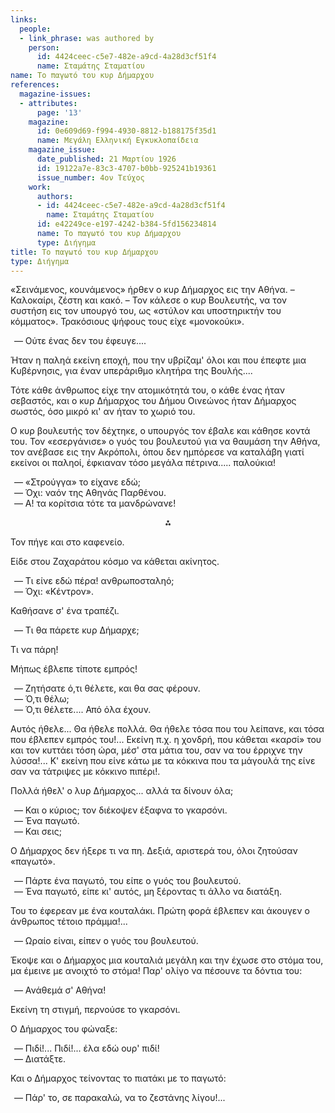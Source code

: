 ```yaml
---
links:
  people:
  - link_phrase: was authored by
    person:
      id: 4424ceec-c5e7-482e-a9cd-4a28d3cf51f4
      name: Σταμάτης Σταματίου
name: Το παγωτό του κυρ Δήμαρχου
references:
  magazine-issues:
  - attributes:
      page: '13'
    magazine:
      id: 0e609d69-f994-4930-8812-b188175f35d1
      name: Μεγάλη Ελληνική Εγκυκλοπαίδεια
    magazine_issue:
      date_published: 21 Μαρτίου 1926
      id: 19122a7e-83c3-4707-b0bb-925241b19361
      issue_number: 4ον Τεύχος
    work:
      authors:
      - id: 4424ceec-c5e7-482e-a9cd-4a28d3cf51f4
        name: Σταμάτης Σταματίου
      id: e42249ce-e197-4242-b384-5fd156234814
      name: Το παγωτό του κυρ Δήμαρχου
      type: Διήγημα
title: Το παγωτό του κυρ Δήμαρχου
type: Διήγημα
---
```


<main class="content" itemprop="text">
<p>«Σεινάμενος, κουνάμενος» ήρθεν ο κυρ Δήμαρχος εις την Αθήνα. &ndash; Καλοκαίρι, ζέστη και κακό. &ndash; Τον κάλεσε ο κυρ
Βουλευτής, να τον συστήση εις τον υπουργό του, ως «στύλον και υποστηρικτήν του κόμματος». Τρακόσιους ψήφους τους είχε
«μονοκούκι».</p>

<ol style="list-style-type: '&mdash; '">
  <li>Ούτε ένας δεν του έφευγε....</li>
</ol>

<p>Ήταν η παληά εκείνη εποχή, που την υβρίζαμ' όλοι και που έπεφτε μια Κυβέρνησις, για έναν υπεράριθμο κλητήρα της
Βουλής....</p>

<p>Τότε κάθε άνθρωπος είχε την ατομικότητά του, ο κάθε ένας ήταν σεβαστός, και ο κυρ Δήμαρχος του Δήμου Οινεώνος ήταν
Δήμαρχος σωστός, όσο μικρό κι' αν ήταν το χωριό του.</p>

<p>Ο κυρ βουλευτής τον δέχτηκε, ο υπουργός τον έβαλε και κάθησε κοντά του. Τον «εσεργάνισε» ο γυός του βουλευτού για να
θαυμάση την Αθήνα, τον ανέβασε εις την Ακρόπολι, όπου δεν ημπόρεσε να καταλάβη γιατί εκείνοι οι παληοί, έφκιαναν τόσο
μεγάλα πέτρινα..... παλούκια!</p>

<ol style="list-style-type: '&mdash; '">
  <li>«Στρούγγα» το είχανε εδώ;</li>
  <li>Όχι: ναόν της Αθηνάς Παρθένου.</li>
  <li>Α! τα κορίτσια τότε τα μανδρώνανε!</li>
</ol>

<div style="text-align: center; margin-bottom: 1em">⁂</div>

<p>Τον πήγε και στο καφενείο.</p>

<p>Είδε στου Ζαχαράτου κόσμο να κάθεται ακίνητος.</p>

<ol style="list-style-type: '&mdash; '">
  <li>Τι είνε εδώ πέρα! ανθρωποσταληό;</li>
  <li>Όχι: «Κέντρον».</li>
</ol>

<p>Καθήσανε σ' ένα τραπέζι.</p>

<ol style="list-style-type: '&mdash; '">
  <li>Τι θα πάρετε κυρ Δήμαρχε;</li>
</ol>

<p>Τι να πάρη!</p>

<p>Μήπως έβλεπε τίποτε εμπρός!</p>

<ol style="list-style-type: '&mdash; '">
  <li>Ζητήσατε ό,τι θέλετε, και θα σας φέρουν.</li>
  <li>Ό,τι θέλω;</li>
  <li>Ό,τι θέλετε.... Από όλα έχουν.</li>
</ol>

<p>Αυτός ήθελε... Θα ήθελε πολλά. Θα ήθελε τόσα που του λείπανε, και τόσα που έβλεπεν εμπρός του!... Εκείνη π.χ. η χονδρή,
που κάθεται «καρσί» του και τον κυττάει τόση ώρα, μέσ' στα μάτια του, σαν να του έρριχνε την λύσσα!... Κ' εκείνη που
είνε κάτω με τα κόκκινα που τα μάγουλά της είνε σαν να τάτριψες με κόκκινο πιπέρι!.</p>

<p>Πολλά ήθελ' ο λυρ Δήμαρχος... αλλά τα δίνουν όλα;</p>

<ol style="list-style-type: '&mdash; '">
  <li>Και ο κύριος; τον διέκοψεν έξαφνα το γκαρσόνι.</li>
  <li>Ένα παγωτό.</li>
  <li>Και σεις;</li>
</ol>

<p>Ο Δήμαρχος δεν ήξερε τι να πη. Δεξιά, αριστερά του, όλοι ζητούσαν «παγωτό».</p>

<ol style="list-style-type: '&mdash; '">
  <li>Πάρτε ένα παγωτό, του είπε ο γυός του βουλευτού.</li>
  <li>Ένα παγωτό, είπε κι' αυτός, μη ξέροντας τι άλλο να διατάξη.</li>
</ol>

<p>Του το έφερεαν με ένα κουταλάκι. Πρώτη φορά έβλεπεν και άκουγεν ο άνθρωπος τέτοιο πράμμα!...</p>

<ol style="list-style-type: '&mdash; '">
  <li>Ωραίο είναι, είπεν ο γυός του βουλευτού.</li>
</ol>

<p>Έκοψε και ο Δήμαρχος μια κουταλιά μεγάλη και την έχωσε στο στόμα του, μα έμεινε με ανοιχτό το στόμα! Παρ' ολίγο να
πέσουνε τα δόντια του:</p>

<ol style="list-style-type: '&mdash; '">
  <li>Ανάθεμά σ' Αθήνα!</li>
</ol>

<p>Εκείνη τη στιγμή, περνούσε το γκαρσόνι.</p>

<p>Ο Δήμαρχος του φώναξε:</p>

<ol style="list-style-type: '&mdash; '">
  <li>Πιδί!... Πιδί!... έλα εδώ ουρ' πιδί!</li>
  <li>Διατάξτε.</li>
</ol>

<p>Και ο Δήμαρχος τείνοντας το πιατάκι με το παγωτό:</p>

<ol style="list-style-type: '&mdash; '">
  <li>Πάρ' το, σε παρακαλώ, να το ζεστάνης λίγου!...</li>
</ol>
</main>

